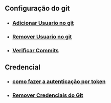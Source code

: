 ## Configuração do git
- ### <a href="https://github.com/gladsonsimoes/git/blob/main/guias/arquives/adicionar_usuario.md"> Adicionar Usuario no git </a> <br>
- ### <a href="https://github.com/gladsonsimoes/git/blob/main/guias/arquives/remover_usuario.md"> Remover Usuario no git</a> <br>
- ### <a href="https://docs.github.com/pt/authentication/managing-commit-signature-verification/signing-commits"> Verificar Commits </a>

## Credencial

- ### <a href="https://www.alura.com.br/artigos/nova-exigencia-do-git-de-autenticacao-por-token-o-que-e-o-que-devo-fazer"> como fazer a autenticação por token </a><br>
- ### <a href="https://horadecodar.com.br/como-remover-as-credenciais-do-git/"> Remover Credenciais do Git </a> <br>

